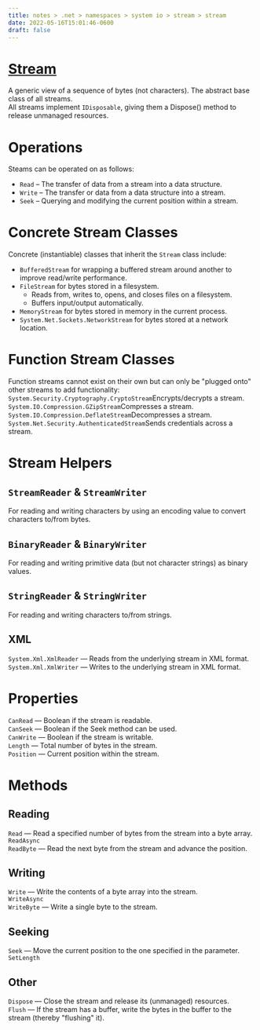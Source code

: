 ```yaml
---
title: notes > .net > namespaces > system io > stream > stream
date: 2022-05-16T15:01:46-0600
draft: false
---
```

# [Stream](https://docs.microsoft.com/en-us/dotnet/api/system.io.stream?view=net-6.0)
A generic view of a sequence of bytes (not characters). The abstract base class of all streams.  
All streams implement `IDisposable`, giving them a Dispose() method to release unmanaged resources.  

# Operations
Steams can be operated on as follows:
- `Read` – The transfer of data from a stream into a data structure.
- `Write` – The transfer or data from a data structure into a stream.
- `Seek` – Querying and modifying the current position within a stream.

# Concrete Stream Classes
Concrete (instantiable) classes that inherit the `Stream` class include:  
- `BufferedStream` for wrapping a buffered stream around another to improve read/write performance.
- `FileStream` for bytes stored in a filesystem.
  - Reads from, writes to, opens, and closes files on a filesystem.
  - Buffers input/output automatically.
- `MemoryStream` for bytes stored in memory in the current process.
- `System.Net.Sockets.NetworkStream` for bytes stored at a network location.

# Function Stream Classes
Function streams cannot exist on their own but can only be "plugged onto" other streams to add functionality:
`System.Security.Cryptography.CryptoStream`Encrypts/decrypts a stream.
`System.IO.Compression.GZipStream`Compresses a stream.
`System.IO.Compression.DeflateStream`Decompresses a stream.
`System.Net.Security.AuthenticatedStream`Sends credentials across a stream.

# Stream Helpers
## `StreamReader` & `StreamWriter`
For reading and writing characters by using an encoding value to convert characters to/from bytes.

## `BinaryReader` & `BinaryWriter`
For reading and writing primitive data (but not character strings) as binary values.

## `StringReader` & `StringWriter`
For reading and writing characters to/from strings.

## XML
`System.Xml.XmlReader` — Reads from the underlying stream in XML format.  
`System.Xml.XmlWriter` — Writes to the underlying stream in XML format.  

# Properties
`CanRead` — Boolean if the stream is readable.  
`CanSeek` — Boolean if the Seek method can be used.  
`CanWrite` — Boolean if the stream is writable.  
`Length` — Total number of bytes in the stream.  
`Position` — Current position within the stream.  

# Methods
## Reading
`Read` — Read a specified number of bytes from the stream into a byte array.  
`ReadAsync`  
`ReadByte` — Read the next byte from the stream and advance the position.  

## Writing
`Write` — Write the contents of a byte array into the stream.  
`WriteAsync`  
`WriteByte` — Write a single byte to the stream.  

## Seeking
`Seek` — Move the current position to the one specified in the parameter.  
`SetLength`  

## Other
`Dispose` — Close the stream and release its (unmanaged) resources.  
`Flush` — If the stream has a buffer, write the bytes in the buffer to the stream (thereby "flushing" it).  
